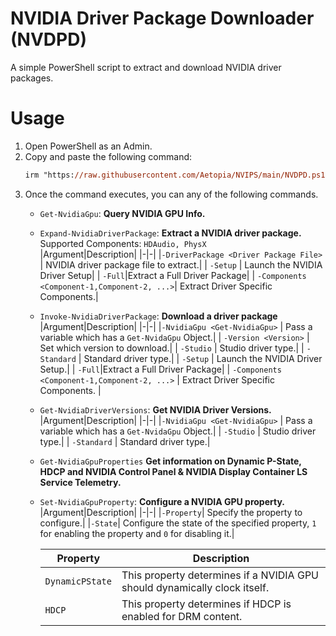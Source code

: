 # NVIDIA Driver Package Downloader (NVDPD)

A simple PowerShell script to extract and download NVIDIA driver packages.

# Usage

1. Open PowerShell as an Admin.
2. Copy and paste the following command:
    ```ps
    irm "https://raw.githubusercontent.com/Aetopia/NVIPS/main/NVDPD.ps1" | iex
    ```
3. Once the command executes, you can any of the following commands.
    - `Get-NvidiaGpu`: **Query NVIDIA GPU Info.**

    - `Expand-NvidiaDriverPackage`: **Extract a NVIDIA driver package.**     
        Supported Components: `HDAudio, PhysX`                   
        |Argument|Description|
        |-|-| 
        |`-DriverPackage <Driver Package File>` | NVIDIA driver package file to extract.|
        | `-Setup` | Launch the NVIDIA Driver Setup|
        | `-Full`|Extract a Full Driver Package|
        | `-Components <Component-1,Component-2, ...>`| Extract Driver Specific Components.|

    - `Invoke-NvidiaDriverPackage`: **Download a driver package**
        |Argument|Description|
        |-|-| 
        |`-NvidiaGpu <Get-NvidiaGpu>` | Pass a variable which has a `Get-NvidaGpu` Object.|
        | `-Version <Version>` | Set which version to download.|
        | `-Studio` | Studio driver type.|
        | `-Standard` | Standard driver type.|
        | `-Setup` | Launch the NVIDIA Driver Setup.|
        | `-Full`|Extract a Full Driver Package|
        | `-Components <Component-1,Component-2, ...>` | Extract Driver Specific Components. |
    
    - `Get-NvidiaDriverVersions`: **Get NVIDIA Driver Versions.**    
        |Argument|Description|
        |-|-| 
        |`-NvidiaGpu <Get-NvidiaGpu>` | Pass a variable which has a `Get-NvidaGpu` Object.|
        | `-Studio` | Studio driver type.|
        | `-Standard` | Standard driver type.|

    - `Get-NvidiaGpuProperties` **Get information on Dynamic P-State, HDCP and NVIDIA Control Panel & NVIDIA Display Container LS Service Telemetry.**

    - `Set-NvidiaGpuProperty`: **Configure a NVIDIA GPU property.**
        |Argument|Description|
        |-|-|
        |`-Property`| Specify the property to configure.|
        |`-State`| Configure the state of the specified property, `1` for enabling the property and `0` for disabling it.|

        |Property|Description|
        |-|-|
        |`DynamicPState`| This property determines if a NVIDIA GPU should dynamically clock itself.|
        |`HDCP`|This property determines if HDCP is enabled for DRM content.|